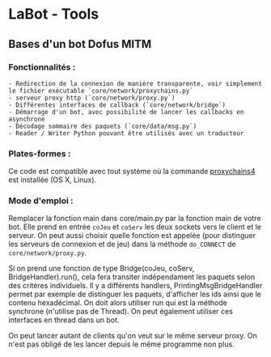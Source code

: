 # LaBot - Tools

## Bases d'un bot Dofus MITM


### Fonctionnalités :
    - Redirection de la connexion de manière transparente, voir simplement le fichier exécutable `core/network/proxychains.py`
    - serveur proxy http (`core/network/proxy.py`)
    - Différentes interfaces de callback (`core/network/bridge`)
    - Démarrage d'un bot, avec possibilité de lancer les callbacks en asynchrone
    - Décodage sommaire des paquets (`core/data/msg.py`)
    - Reader / Writer Python pouvant être utilisés avec un traducteur


### Plates-formes :
Ce code est compatible avec tout système où la commande [proxychains4](https://github.com/rofl0r/proxychains-ng) est installée (OS X, Linux).


### Mode d'emploi :

Remplacer la fonction main dans core/main.py par la fonction main de votre bot.
Elle prend en entrée `coJeu` et `coServ` les deux sockets vers le client et le serveur.
On peut aussi choisir quelle fonction est appelée (pour distinguer les serveurs de connexion et de jeu) dans la méthode `do_CONNECT` de `core/network/proxy.py`.

Si on prend une fonction de type Bridge(coJeu, coServ, BridgeHandler).run(), cela fera transiter indépendament les paquets selon des critères individuels. Il y a différents handlers, PrintingMsgBridgeHandler permet par exemple de distinguer les paquets, d'afficher les ids ainsi que le contenu hexadécimal. On doit alors utiliser run qui est la méthode synchrone (n'utilise pas de Thread). On peut également utiliser ces interfaces en thread dans un bot.

On peut lancer autant de clients qu'on veut sur le même serveur proxy. On n'est pas obligé de les lancer depuis le même programme non plus.
